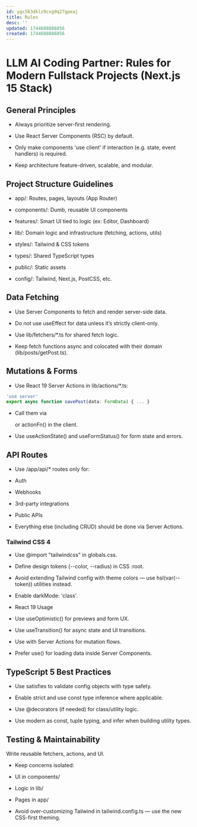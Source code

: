 ```yaml
---
id: ygc563dklz9cvg9q27gpeaj
title: Rules
desc: ''
updated: 1744608886056
created: 1744608886056
---
```

# LLM AI Coding Partner: Rules for Modern Fullstack Projects (Next.js 15 Stack)

## General Principles

- Always prioritize server-first rendering.

- Use React Server Components (RSC) by default.

- Only make components 'use client' if interaction (e.g. state, event handlers) is required.

- Keep architecture feature-driven, scalable, and modular.

## Project Structure Guidelines

- app/: Routes, pages, layouts (App Router)

- components/: Dumb, reusable UI components

- features/: Smart UI tied to logic (ex: Editor, Dashboard)

- lib/: Domain logic and infrastructure (fetching, actions, utils)

- styles/: Tailwind & CSS tokens

- types/: Shared TypeScript types

- public/: Static assets

- config/: Tailwind, Next.js, PostCSS, etc.

## Data Fetching

- Use Server Components to fetch and render server-side data.

- Do not use useEffect for data unless it’s strictly client-only.

- Use lib/fetchers/*.ts for shared fetch logic.

- Keep fetch functions async and colocated with their domain (lib/posts/getPost.ts).

## Mutations & Forms

- Use React 19 Server Actions in lib/actions/*.ts:

```ts
'use server'
export async function savePost(data: FormData) { ... }
```

- Call them via <form action={actionFn}> or actionFn() in the client.

- Use useActionState() and useFormStatus() for form state and errors.

## API Routes

- Use /app/api/* routes only for:

- Auth

- Webhooks

- 3rd-party integrations

- Public APIs

- Everything else (including CRUD) should be done via Server Actions.

### Tailwind CSS 4

- Use @import "tailwindcss" in globals.css.

- Define design tokens (--color, --radius) in CSS :root.

- Avoid extending Tailwind config with theme colors — use hsl(var(--token)) utilities instead.

- Enable darkMode: 'class'.

- React 19 Usage
- Use useOptimistic() for previews and form UX.

- Use useTransition() for async state and UI transitions.

- Use <form action={fn}> with Server Actions for mutation flows.

- Prefer use() for loading data inside Server Components.

## TypeScript 5 Best Practices

- Use satisfies to validate config objects with type safety.

- Enable strict and use const type inference where applicable.

- Use @decorators (if needed) for class/utility logic.

- Use modern as const, tuple typing, and infer when building utility types.

## Testing & Maintainability

Write reusable fetchers, actions, and UI.

- Keep concerns isolated:

- UI in components/

- Logic in lib/

- Pages in app/

- Avoid over-customizing Tailwind in tailwind.config.ts — use the new CSS-first theming.